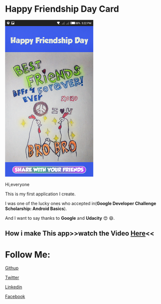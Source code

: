 # Happy Friendship Day Card

![ScreenShot](https://github.com/MostafaAswany/Happy-Friendship-Day-Card/blob/master/screenshot/FriendShip%20Day%20app%20i.png
)

Hi,everyone 

This is my first application I create.

I was one of the lucky ones who accepted in(**Google Developer Challenge Scholarship: Android Basics**).

And I want to say thanks to **Google** and **Udacity** 😍 😄.

## How i make This app>>watch the Video [Here](https://www.youtube.com/watch?v=HzIzeDxRLGI)<<


# Follow Me:



[Githup](https://github.com/MostafaAswany/)

[Twitter](https://twitter.com/mostafa_Aswani)

[Linkedin](https://www.linkedin.com/in/mostafaaswany/)

[Facebook](https://www.facebook.com/MostafaAswanyAswany)
